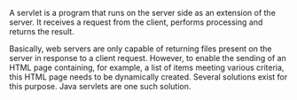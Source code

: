 A servlet is a program that runs on the server side as an extension of the server. It receives a request from the client, performs processing and returns the result.

Basically, web servers are only capable of returning files present on the server in response to a client request. However, to enable the sending of an HTML page containing, for example, a list of items meeting various criteria, this HTML page needs to be dynamically created. Several solutions exist for this purpose. Java servlets are one such solution.
